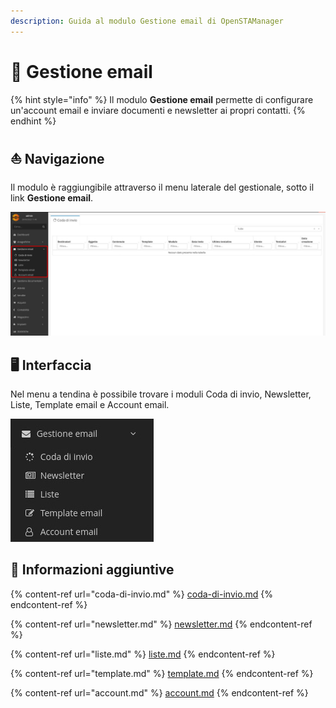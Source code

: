 ```yaml
---
description: Guida al modulo Gestione email di OpenSTAManager
---
```


# 📧 Gestione email

{% hint style="info" %}
Il modulo **Gestione email** permette di configurare un'account email e inviare documenti e newsletter ai propri contatti.
{% endhint %}

## ⛵ Navigazione

Il modulo è raggiungibile attraverso il menu laterale del gestionale, sotto il link **Gestione email**.

![](<../../.gitbook/assets/image (31).png>)

## 🖥️  Interfaccia

Nel menu a tendina è possibile trovare i moduli Coda di invio, Newsletter, Liste, Template email e Account email.

![](<../../.gitbook/assets/image (56).png>)

## 🔽 Informazioni aggiuntive

{% content-ref url="coda-di-invio.md" %}
[coda-di-invio.md](coda-di-invio.md)
{% endcontent-ref %}

{% content-ref url="newsletter.md" %}
[newsletter.md](newsletter.md)
{% endcontent-ref %}

{% content-ref url="liste.md" %}
[liste.md](liste.md)
{% endcontent-ref %}

{% content-ref url="template.md" %}
[template.md](template.md)
{% endcontent-ref %}

{% content-ref url="account.md" %}
[account.md](account.md)
{% endcontent-ref %}
